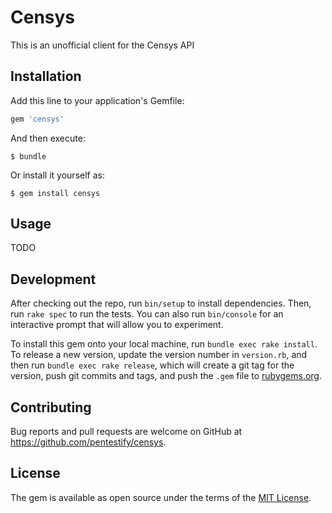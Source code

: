 # Censys

This is an unofficial client for the Censys API 

## Installation

Add this line to your application's Gemfile:

```ruby
gem 'censys'
```

And then execute:

    $ bundle

Or install it yourself as:

    $ gem install censys

## Usage

TODO

## Development

After checking out the repo, run `bin/setup` to install dependencies. Then, run `rake spec` to run the tests. You can also run `bin/console` for an interactive prompt that will allow you to experiment.

To install this gem onto your local machine, run `bundle exec rake install`. To release a new version, update the version number in `version.rb`, and then run `bundle exec rake release`, which will create a git tag for the version, push git commits and tags, and push the `.gem` file to [rubygems.org](https://rubygems.org).

## Contributing

Bug reports and pull requests are welcome on GitHub at https://github.com/pentestify/censys.

## License

The gem is available as open source under the terms of the [MIT License](http://opensource.org/licenses/MIT).

